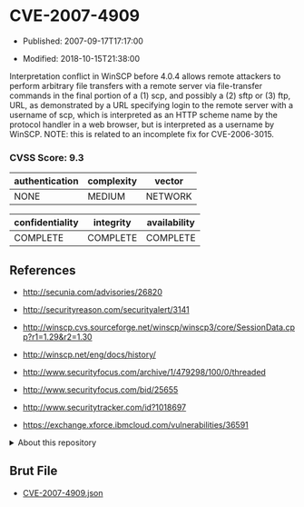 # CVE-2007-4909

- Published: 2007-09-17T17:17:00

- Modified: 2018-10-15T21:38:00

Interpretation conflict in WinSCP before 4.0.4 allows remote attackers to perform arbitrary file transfers with a remote server via file-transfer commands in the final portion of a (1) scp, and possibly a (2) sftp or (3) ftp, URL, as demonstrated by a URL specifying login to the remote server with a username of scp, which is interpreted as an HTTP scheme name by the protocol handler in a web browser, but is interpreted as a username by WinSCP.  NOTE: this is related to an incomplete fix for CVE-2006-3015.

### CVSS Score: **9.3**

| authentication | complexity | vector |
| --- | --- | --- |
| NONE | MEDIUM | NETWORK |

| confidentiality | integrity | availability |
| --- | --- | --- |
| COMPLETE | COMPLETE | COMPLETE |

## References

* http://secunia.com/advisories/26820

* http://securityreason.com/securityalert/3141

* http://winscp.cvs.sourceforge.net/winscp/winscp3/core/SessionData.cpp?r1=1.29&r2=1.30

* http://winscp.net/eng/docs/history/

* http://www.securityfocus.com/archive/1/479298/100/0/threaded

* http://www.securityfocus.com/bid/25655

* http://www.securitytracker.com/id?1018697

* https://exchange.xforce.ibmcloud.com/vulnerabilities/36591

<details>
<summary>About this repository</summary> 

  This repository is part of the project [Live Hack CVE](https://github.com/Live-Hack-CVE). Main website can be found [www.live-hack.org](https://www.live-hack.org) 
  
  Made by [Sn0wAlice](https://github.com/Sn0wAlice) for the people that care about security and need to have a feed of the latest CVEs. Hope you enjoy it, don't forget to star the repo and follow me on [Twitter](https://twitter.com/Sn0wAlice) and [Github](https://github.com/Sn0wAlice). And that is my [personnal website](https://www.alice-snow.me/)

  - [Home Page](https://github.com/Live-Hack-CVE)
  - [Framework](https://github.com/Live-Hack-CVE/cve-framework)
  - [CVE database](https://github.com/Live-Hack-CVE/full_database)
  - [Changelog](https://github.com/Live-Hack-CVE/Changelog)
</details>

## Brut File

* [CVE-2007-4909.json](https://raw.githubusercontent.com/Live-Hack-CVE/full_database/main/cves/2007/CVE-2007-4909.json)

